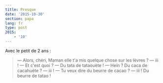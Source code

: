 ```yaml
---
title: Presque
date: '2015-10-30'
section: papa
lang: fr
type: post
2015:
    - '10'
---
```


Avec le petit de 2 ans :

> — Alors, chéri, Maman elle t'a mis quelque chose sur les lèvres ?
> — iii !
> — Et c'est quoi ?
> — Du tata de tataouète !
> — Hein ? Du caca de cacahuète ?
> — iii !
> — Tu veux dire du beurre de cacao ?
> — iii ! Du beurre de tatao !

